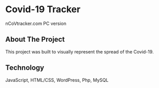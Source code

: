 # Covid-19 Tracker
nCoVtracker.com PC version

## About The Project
This project was built to visually represent the spread of the Covid-19.

## Technology
JavaScript, HTML/CSS, WordPress, Php, MySQL
